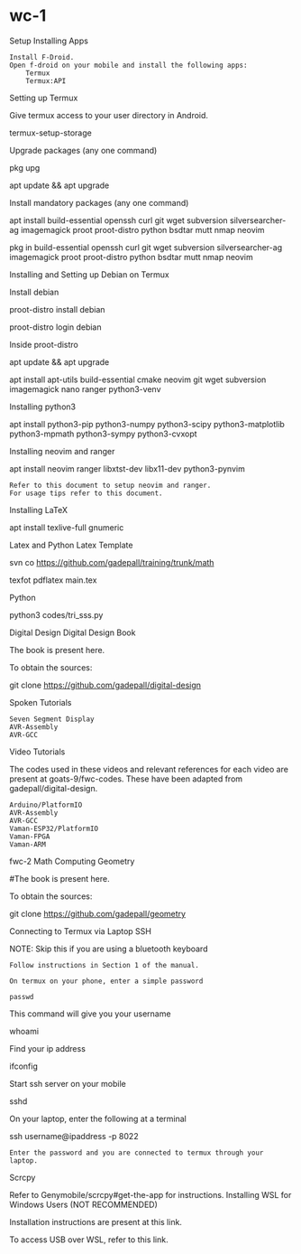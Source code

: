 # wc-1
Setup
Installing Apps

    Install F-Droid.
    Open f-droid on your mobile and install the following apps:
        Termux
        Termux:API

Setting up Termux

Give termux access to your user directory in Android.

termux-setup-storage

Upgrade packages (any one command)

pkg upg

apt update && apt upgrade

Install mandatory packages (any one command)

apt install build-essential openssh curl git wget subversion silversearcher-ag imagemagick proot proot-distro python bsdtar mutt nmap neovim

pkg in build-essential openssh curl git wget subversion silversearcher-ag imagemagick proot proot-distro python bsdtar mutt nmap neovim

Installing and Setting up Debian on Termux

Install debian

proot-distro install debian

proot-distro login debian

Inside proot-distro

apt update && apt upgrade

apt install apt-utils build-essential cmake neovim git wget subversion imagemagick nano ranger python3-venv

Installing python3

apt install python3-pip python3-numpy python3-scipy python3-matplotlib python3-mpmath python3-sympy python3-cvxopt

Installing neovim and ranger

apt install neovim ranger libxtst-dev libx11-dev python3-pynvim

    Refer to this document to setup neovim and ranger.
    For usage tips refer to this document.

Installing LaTeX

apt install texlive-full gnumeric

Latex and Python
Latex Template

svn co https://github.com/gadepall/training/trunk/math

texfot pdflatex main.tex

Python

python3 codes/tri_sss.py

Digital Design
Digital Design Book

The book is present here.

To obtain the sources:

git clone https://github.com/gadepall/digital-design

Spoken Tutorials

    Seven Segment Display
    AVR-Assembly
    AVR-GCC

Video Tutorials

The codes used in these videos and relevant references for each video are present at goats-9/fwc-codes. These have been adapted from gadepall/digital-design.

    Arduino/PlatformIO
    AVR-Assembly
    AVR-GCC
    Vaman-ESP32/PlatformIO
    Vaman-FPGA
    Vaman-ARM

fwc-2
Math Computing
Geometry

#The book is present here.

To obtain the sources:

git clone https://github.com/gadepall/geometry

Connecting to Termux via Laptop
SSH

NOTE: Skip this if you are using a bluetooth keyboard

    Follow instructions in Section 1 of the manual.

    On termux on your phone, enter a simple password

    passwd

This command will give you your username

whoami

Find your ip address

ifconfig

Start ssh server on your mobile

sshd

On your laptop, enter the following at a terminal

ssh username@ipaddress -p 8022

    Enter the password and you are connected to termux through your laptop.

Scrcpy

Refer to Genymobile/scrcpy#get-the-app for instructions.
Installing WSL for Windows Users (NOT RECOMMENDED)

Installation instructions are present at this link.

To access USB over WSL, refer to this link.
